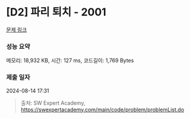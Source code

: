 # [D2] 파리 퇴치 - 2001 

[문제 링크](https://swexpertacademy.com/main/code/problem/problemDetail.do?contestProbId=AV5PzOCKAigDFAUq) 

### 성능 요약

메모리: 18,932 KB, 시간: 127 ms, 코드길이: 1,769 Bytes

### 제출 일자

2024-08-14 17:31



> 출처: SW Expert Academy, https://swexpertacademy.com/main/code/problem/problemList.do